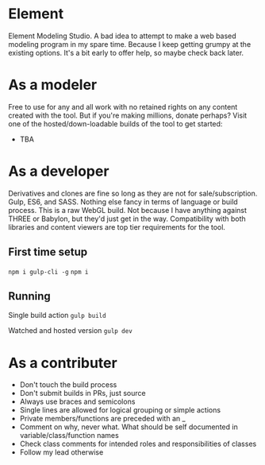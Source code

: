 # Element
Element Modeling Studio. A bad idea to attempt to make a web based modeling program in my spare time. Because I keep getting grumpy at the existing options. It's a bit early to offer help, so maybe check back later.

# As a modeler
Free to use for any and all work with no retained rights on any content created with the tool. But if you're making millions, donate perhaps?
Visit one of the hosted/down-loadable builds of the tool to get started:
* TBA

# As a developer
Derivatives and clones are fine so long as they are not for sale/subscription.
Gulp, ES6, and SASS. Nothing else fancy in terms of language or build process.
This is a raw WebGL build. Not because I have anything against THREE or Babylon, but they'd just get in the way. Compatibility with both libraries and content viewers are top tier requirements for the tool.

## First time setup
`npm i gulp-cli -g`
`npm i`

## Running
Single build action
`gulp build`

Watched and hosted version
`gulp dev`

# As a contributer
* Don't touch the build process
* Don't submit builds in PRs, just source
* Always use braces and semicolons
* Single lines are allowed for logical grouping or simple actions
* Private members/functions are preceded with an _
* Comment on why, never what. What should be self documented in variable/class/function names
* Check class comments for intended roles and responsibilities of classes
* Follow my lead otherwise